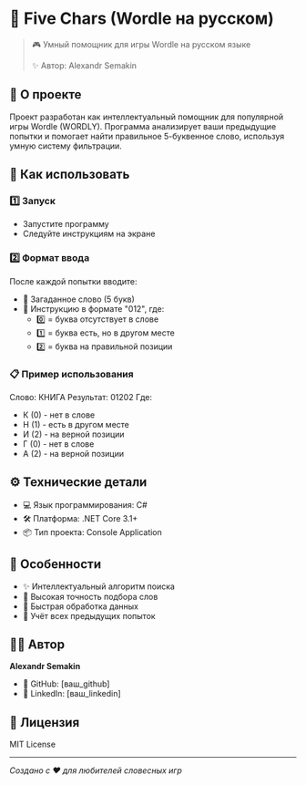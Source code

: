 # 🎯 Five Chars (Wordle на русском)

> 🎮 Умный помощник для игры Wordle на русском языке
> 
> ✨ Автор: Alexandr Semakin

## 📝 О проекте
Проект разработан как интеллектуальный помощник для популярной игры Wordle (WORDLY). Программа анализирует ваши предыдущие попытки и помогает найти правильное 5-буквенное слово, используя умную систему фильтрации.

## 🚀 Как использовать

### 1️⃣ Запуск
- Запустите программу
- Следуйте инструкциям на экране

### 2️⃣ Формат ввода
После каждой попытки вводите:
- 📝 Загаданное слово (5 букв)
- 🎯 Инструкцию в формате "012", где:
  - 0️⃣ = буква отсутствует в слове
  - 1️⃣ = буква есть, но в другом месте
  - 2️⃣ = буква на правильной позиции

### 📋 Пример использования

Слово: КНИГА
Результат: 01202
Где:
- К (0) - нет в слове
- Н (1) - есть в другом месте
- И (2) - на верной позиции
- Г (0) - нет в слове
- А (2) - на верной позиции

## ⚙️ Технические детали
- 💻 Язык программирования: C#
- 🛠 Платформа: .NET Core 3.1+
- 📦 Тип проекта: Console Application

## 🌟 Особенности
- ✨ Интеллектуальный алгоритм поиска
- 🎯 Высокая точность подбора слов
- 🚀 Быстрая обработка данных
- 🔄 Учёт всех предыдущих попыток

## 👨‍💻 Автор
**Alexandr Semakin**
- 📧 GitHub: [ваш_github]
- 💼 LinkedIn: [ваш_linkedin]

## 📄 Лицензия
MIT License

---
*Создано с ❤️ для любителей словесных игр*
